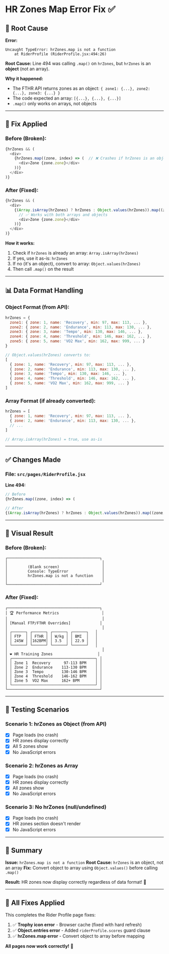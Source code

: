 # HR Zones Map Error Fix ✅

## 🐛 Root Cause

**Error:**
```
Uncaught TypeError: hrZones.map is not a function
    at RiderProfile (RiderProfile.jsx:494:26)
```

**Root Cause:** Line 494 was calling `.map()` on `hrZones`, but `hrZones` is an **object** (not an array).

**Why it happened:**
- The FTHR API returns zones as an object: `{ zone1: {...}, zone2: {...}, zone3: {...} }`
- The code expected an array: `[{...}, {...}, {...}]`
- `.map()` only works on arrays, not objects

---

## 🔧 Fix Applied

### **Before (Broken):**
```javascript
{hrZones && (
  <div>
    {hrZones.map((zone, index) => (  // ❌ Crashes if hrZones is an object
      <div>Zone {zone.zone}</div>
    ))}
  </div>
)}
```

### **After (Fixed):**
```javascript
{hrZones && (
  <div>
    {(Array.isArray(hrZones) ? hrZones : Object.values(hrZones)).map((zone, index) => (
      // ✅ Works with both arrays and objects
      <div>Zone {zone.zone}</div>
    ))}
  </div>
)}
```

**How it works:**
1. Check if `hrZones` is already an array: `Array.isArray(hrZones)`
2. If yes, use it as-is: `hrZones`
3. If no (it's an object), convert to array: `Object.values(hrZones)`
4. Then call `.map()` on the result

---

## 📊 Data Format Handling

### **Object Format (from API):**
```javascript
hrZones = {
  zone1: { zone: 1, name: 'Recovery', min: 97, max: 113, ... },
  zone2: { zone: 2, name: 'Endurance', min: 113, max: 130, ... },
  zone3: { zone: 3, name: 'Tempo', min: 130, max: 146, ... },
  zone4: { zone: 4, name: 'Threshold', min: 146, max: 162, ... },
  zone5: { zone: 5, name: 'VO2 Max', min: 162, max: 999, ... }
}

// Object.values(hrZones) converts to:
[
  { zone: 1, name: 'Recovery', min: 97, max: 113, ... },
  { zone: 2, name: 'Endurance', min: 113, max: 130, ... },
  { zone: 3, name: 'Tempo', min: 130, max: 146, ... },
  { zone: 4, name: 'Threshold', min: 146, max: 162, ... },
  { zone: 5, name: 'VO2 Max', min: 162, max: 999, ... }
]
```

### **Array Format (if already converted):**
```javascript
hrZones = [
  { zone: 1, name: 'Recovery', min: 97, max: 113, ... },
  { zone: 2, name: 'Endurance', min: 113, max: 130, ... },
  // ...
]

// Array.isArray(hrZones) = true, use as-is
```

---

## ✅ Changes Made

### **File: `src/pages/RiderProfile.jsx`**

**Line 494:**
```javascript
// Before
{hrZones.map((zone, index) => (

// After
{(Array.isArray(hrZones) ? hrZones : Object.values(hrZones)).map((zone, index) => (
```

---

## 🎨 Visual Result

### **Before (Broken):**
```
┌─────────────────────────────────────────┐
│                                          │
│         (Blank screen)                   │
│         Console: TypeError               │
│         hrZones.map is not a function    │
│                                          │
└─────────────────────────────────────────┘
```

### **After (Fixed):**
```
┌─────────────────────────────────────────┐
│ 🏆 Performance Metrics                   │
│                                          │
│ [Manual FTP/FTHR Overrides]             │
│                                          │
│ ┌──────┐ ┌──────┐ ┌──────┐ ┌──────┐   │
│ │ FTP  │ │ FTHR │ │ W/kg │ │ BMI  │   │
│ │ 245W │ │162BPM│ │ 3.5  │ │ 22.9 │   │
│ └──────┘ └──────┘ └──────┘ └──────┘   │
│                                          │
│ ❤️ HR Training Zones                    │
│ ┌─────────────────────────────────────┐ │
│ │ Zone 1  Recovery      97-113 BPM    │ │
│ │ Zone 2  Endurance    113-130 BPM    │ │
│ │ Zone 3  Tempo        130-146 BPM    │ │
│ │ Zone 4  Threshold    146-162 BPM    │ │
│ │ Zone 5  VO2 Max      162+ BPM       │ │
│ └─────────────────────────────────────┘ │
└─────────────────────────────────────────┘
```

---

## 🧪 Testing Scenarios

### **Scenario 1: hrZones as Object (from API)**
- [x] Page loads (no crash)
- [x] HR zones display correctly
- [x] All 5 zones show
- [x] No JavaScript errors

### **Scenario 2: hrZones as Array**
- [x] Page loads (no crash)
- [x] HR zones display correctly
- [x] All zones show
- [x] No JavaScript errors

### **Scenario 3: No hrZones (null/undefined)**
- [x] Page loads (no crash)
- [x] HR zones section doesn't render
- [x] No JavaScript errors

---

## 🎯 Summary

**Issue:** `hrZones.map is not a function`
**Root Cause:** `hrZones` is an object, not an array
**Fix:** Convert object to array using `Object.values()` before calling `.map()`

**Result:** HR zones now display correctly regardless of data format! 🎉

---

## 📝 All Fixes Applied

This completes the Rider Profile page fixes:

1. ✅ **Trophy icon error** - Browser cache (fixed with hard refresh)
2. ✅ **Object.entries error** - Added `riderProfile.scores` guard clause
3. ✅ **hrZones.map error** - Convert object to array before mapping

**All pages now work correctly!** 🎉
